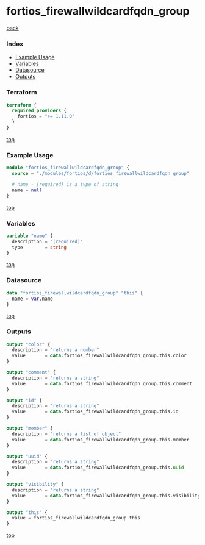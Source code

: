 # fortios_firewallwildcardfqdn_group

[back](../fortios.md)

### Index

- [Example Usage](#example-usage)
- [Variables](#variables)
- [Datasource](#datasource)
- [Outputs](#outputs)

### Terraform

```terraform
terraform {
  required_providers {
    fortios = ">= 1.11.0"
  }
}
```

[top](#index)

### Example Usage

```terraform
module "fortios_firewallwildcardfqdn_group" {
  source = "./modules/fortios/d/fortios_firewallwildcardfqdn_group"

  # name - (required) is a type of string
  name = null
}
```

[top](#index)

### Variables

```terraform
variable "name" {
  description = "(required)"
  type        = string
}
```

[top](#index)

### Datasource

```terraform
data "fortios_firewallwildcardfqdn_group" "this" {
  name = var.name
}
```

[top](#index)

### Outputs

```terraform
output "color" {
  description = "returns a number"
  value       = data.fortios_firewallwildcardfqdn_group.this.color
}

output "comment" {
  description = "returns a string"
  value       = data.fortios_firewallwildcardfqdn_group.this.comment
}

output "id" {
  description = "returns a string"
  value       = data.fortios_firewallwildcardfqdn_group.this.id
}

output "member" {
  description = "returns a list of object"
  value       = data.fortios_firewallwildcardfqdn_group.this.member
}

output "uuid" {
  description = "returns a string"
  value       = data.fortios_firewallwildcardfqdn_group.this.uuid
}

output "visibility" {
  description = "returns a string"
  value       = data.fortios_firewallwildcardfqdn_group.this.visibility
}

output "this" {
  value = fortios_firewallwildcardfqdn_group.this
}
```

[top](#index)
